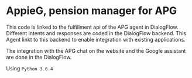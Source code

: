 # AppieG, pension manager for APG
This code is linked to the fulfillment api of the APG agent in DialogFlow.
Different intents and responses are coded in the DialogFlow backend. This Agent linkt to this backend to enable integration with existing applications.

The integration with the APG chat on the website and the Google assistant are done in the DialogFlow.


Using `Python 3.6.4`
